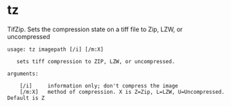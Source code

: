 # tz
TifZip. Sets the compression state on a tiff file to Zip, LZW, or uncompressed

    usage: tz imagepath [/i] [/m:X]
    
       sets tiff compression to ZIP, LZW, or uncompressed.
      
    arguments:
    
        [/i]     information only; don't compress the image
        [/m:X]   method of compression. X is Z=Zip, L=LZW, U=Uncompressed. Default is Z
